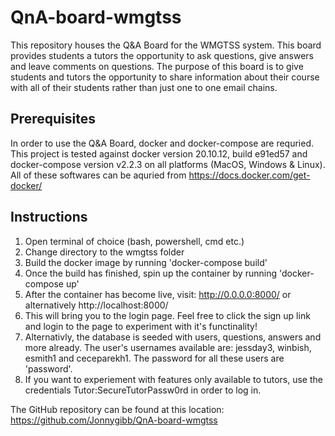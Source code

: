 # QnA-board-wmgtss

This repository houses the Q&A Board for the WMGTSS system. This board provides students a tutors the opportunity to ask questions, give answers and leave comments on questions. The purpose of this board is to give students and tutors the opportunity to share information about their course with all of their students rather than just one to one email chains. 

## Prerequisites
In order to use the Q&A Board, docker and docker-compose are requried. This project is tested against docker version 20.10.12, build e91ed57 and docker-compose version v2.2.3 on all platforms (MacOS, Windows & Linux). All of these softwares can be aquried from https://docs.docker.com/get-docker/

## Instructions
 1. Open terminal of choice (bash, powershell, cmd etc.)
 2. Change directory to the wmgtss folder
 3. Build the docker image by running 'docker-compose build'
 4. Once the build has finished, spin up the container by running 'docker-compose up'
 5. After the container has become live, visit: http://0.0.0.0:8000/ or alternatively http://localhost:8000/
 6. This will bring you to the login page. Feel free to click the sign up link and login to the page to experiment with it's functinality!
 7. Alternativly, the database is seeded with users, questions, answers and more already. The user's usernames available are: jessday3, winbish, esmith1 and ceceparekh1. The password for all these users are 'password'.
 8. If you want to experiement with features only available to tutors, use the credentials Tutor:SecureTutorPassw0rd in order to log in.

The GitHub repository can be found at this location: https://github.com/Jonnygibb/QnA-board-wmgtss
